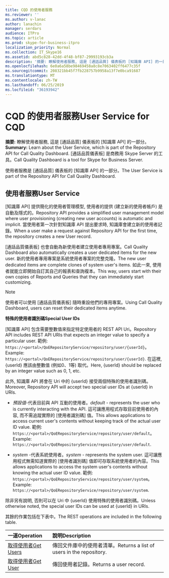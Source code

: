 ```yaml
---
title: CQD 的使用者服務
ms.reviewer: ''
ms.author: v-lanac
author: lanachin
manager: serdars
audience: ITPro
ms.topic: article
ms.prod: skype-for-business-itpro
localization_priority: Normal
ms.collection: IT_Skype16
ms.assetid: abd5c828-42dd-4f48-bf87-29993193cb3a
description: '摘要: 瞭解使用者服務, 這是 [通話品質] 儀表板的 [知識庫 API] 的一部分。 [通話品質儀表板] 是商務用 Skype Server 的工具。'
ms.openlocfilehash: 6e0a6a58be98469458a8c8e7063402ff6477c35f
ms.sourcegitcommit: 208321bb45f7fb228757b9958a13f7e0bca91687
ms.translationtype: MT
ms.contentlocale: zh-TW
ms.lasthandoff: 06/25/2019
ms.locfileid: "36193942"
---
```

# <a name="user-service-for-cqd"></a><span data-ttu-id="c708e-104">CQD 的使用者服務</span><span class="sxs-lookup"><span data-stu-id="c708e-104">User Service for CQD</span></span>
 
<span data-ttu-id="c708e-105">**摘要:** 瞭解使用者服務, 這是 [通話品質] 儀表板的 [知識庫 API] 的一部分。</span><span class="sxs-lookup"><span data-stu-id="c708e-105">**Summary:** Learn about the User Service, which is part of the Repository API for Call Quality Dashboard.</span></span> <span data-ttu-id="c708e-106">[通話品質儀表板] 是商務用 Skype Server 的工具。</span><span class="sxs-lookup"><span data-stu-id="c708e-106">Call Quality Dashboard is a tool for Skype for Business Server.</span></span>
  
<span data-ttu-id="c708e-107">使用者服務是 [通話品質] 儀表板的 [知識庫 API] 的一部分。</span><span class="sxs-lookup"><span data-stu-id="c708e-107">The User Service is part of the Repository API for Call Quality Dashboard.</span></span>
  
## <a name="user-service"></a><span data-ttu-id="c708e-108">使用者服務</span><span class="sxs-lookup"><span data-stu-id="c708e-108">User Service</span></span>

<span data-ttu-id="c708e-109">[知識庫 API] 提供簡化的使用者管理模型, 使用者的提供 (建立新的使用者帳戶) 是自動及隱式的。</span><span class="sxs-lookup"><span data-stu-id="c708e-109">Repository API provides a simplified user management model where user provisioning (creating new user accounts) is automatic and implicit.</span></span> <span data-ttu-id="c708e-110">當使用者第一次針對知識庫 API 提出要求時, 知識庫會建立新的使用者記錄。</span><span class="sxs-lookup"><span data-stu-id="c708e-110">When a user make a request against Repository API for the first time, the repository creates a new User record.</span></span> 
  
<span data-ttu-id="c708e-111">[通話品質儀表板] 也會自動為新使用者建立使用者專用專案。</span><span class="sxs-lookup"><span data-stu-id="c708e-111">Call Quality Dashboard also automatically creates a user dedicated items for the new user.</span></span> <span data-ttu-id="c708e-112">新的使用者專用專案是系統使用者專案的完整克隆。</span><span class="sxs-lookup"><span data-stu-id="c708e-112">The new user dedicated items are complete clones of system user's items.</span></span> <span data-ttu-id="c708e-113">如此一來, 使用者就能立即開始自訂其自己的報表和查詢複本。</span><span class="sxs-lookup"><span data-stu-id="c708e-113">This way, users start with their own copies of Reports and Queries that they can immediately start customizing.</span></span> 
  
> [!NOTE]
> <span data-ttu-id="c708e-114">使用者可以使用 [通話品質儀表板] 隨時重設他們的專用專案。</span><span class="sxs-lookup"><span data-stu-id="c708e-114">Using Call Quality Dashboard, users can reset their dedicated items anytime.</span></span> 
  
 <span data-ttu-id="c708e-115">**特殊的使用者識別碼**</span><span class="sxs-lookup"><span data-stu-id="c708e-115">**Special User IDs**</span></span>
  
<span data-ttu-id="c708e-116">[知識庫 API] 包含需要整數值來指定特定使用者的 REST API Uri。</span><span class="sxs-lookup"><span data-stu-id="c708e-116">Repository API includes REST API URIs that expects an integer value to specify a particular user.</span></span> <span data-ttu-id="c708e-117">範例: `https://<portal>/QoERepositoryService/repository/user/{userId}`。</span><span class="sxs-lookup"><span data-stu-id="c708e-117">Example:  `https://<portal>/QoERepositoryService/repository/user/{userId}`.</span></span> <span data-ttu-id="c708e-118">在這裡, {userId} 應該由整數值 (例如0、1等) 取代。</span><span class="sxs-lookup"><span data-stu-id="c708e-118">Here, {userId} should be replaced by an integer value such as 0, 1, etc.</span></span>
  
<span data-ttu-id="c708e-119">此外, 知識庫 API 將會在 Uri 中的 {userId} 接受兩個特殊的使用者識別碼。</span><span class="sxs-lookup"><span data-stu-id="c708e-119">Moreover, Repository API will accept two special user IDs at {userId} in URIs.</span></span>
  
-  <span data-ttu-id="c708e-120">*預設值*-代表目前與 API 互動的使用者。</span><span class="sxs-lookup"><span data-stu-id="c708e-120">*default*  - represents the user who is currently interacting with the API.</span></span> <span data-ttu-id="c708e-121">這可讓應用程式存取目前使用者的內容, 而不需追蹤實際的 [使用者識別碼] 值。</span><span class="sxs-lookup"><span data-stu-id="c708e-121">This allows applications to access current user's contents without keeping track of the actual user ID value.</span></span> <span data-ttu-id="c708e-122">範例: `https://<portal>/QoERepositoryService/repository/user/default`。</span><span class="sxs-lookup"><span data-stu-id="c708e-122">Example: `https://<portal>/QoERepositoryService/repository/user/default`.</span></span>
    
-  <span data-ttu-id="c708e-123">*system* -代表系統使用者。</span><span class="sxs-lookup"><span data-stu-id="c708e-123">*system*  - represents the system user.</span></span> <span data-ttu-id="c708e-124">這可讓應用程式無需知道實際的 [使用者識別碼] 值即可存取系統使用者的內容。</span><span class="sxs-lookup"><span data-stu-id="c708e-124">This allows applications to access the system user's contents without knowing the actual user ID value.</span></span> <span data-ttu-id="c708e-125">範例: `https://<portal>/QoERepositoryService/repository/user/system`。</span><span class="sxs-lookup"><span data-stu-id="c708e-125">Example: `https://<portal>/QoERepositoryService/repository/user/system`.</span></span>
    
<span data-ttu-id="c708e-126">除非另有說明, 否則可以在 Uri 中 {userId} 使用特殊的使用者識別碼。</span><span class="sxs-lookup"><span data-stu-id="c708e-126">Unless otherwise noted, the special user IDs can be used at {userId} in URIs.</span></span> 
  
<span data-ttu-id="c708e-127">其餘的作業包括在下表中。</span><span class="sxs-lookup"><span data-stu-id="c708e-127">The REST operations are included in the following table.</span></span>
  
|<span data-ttu-id="c708e-128">**一道**</span><span class="sxs-lookup"><span data-stu-id="c708e-128">**Operation**</span></span>|<span data-ttu-id="c708e-129">**說明**</span><span class="sxs-lookup"><span data-stu-id="c708e-129">**Description**</span></span>|
|:-----|:-----|
|[<span data-ttu-id="c708e-130">取得使用者</span><span class="sxs-lookup"><span data-stu-id="c708e-130">Get Users</span></span>](get-users.md) <br/> |<span data-ttu-id="c708e-131">傳回文件庫中的使用者清單。</span><span class="sxs-lookup"><span data-stu-id="c708e-131">Returns a list of users in the repository.</span></span>  <br/> |
|[<span data-ttu-id="c708e-132">取得使用者</span><span class="sxs-lookup"><span data-stu-id="c708e-132">Get User</span></span>](get-user.md) <br/> |<span data-ttu-id="c708e-133">傳回使用者記錄。</span><span class="sxs-lookup"><span data-stu-id="c708e-133">Returns a user record.</span></span>  <br/> |
   

